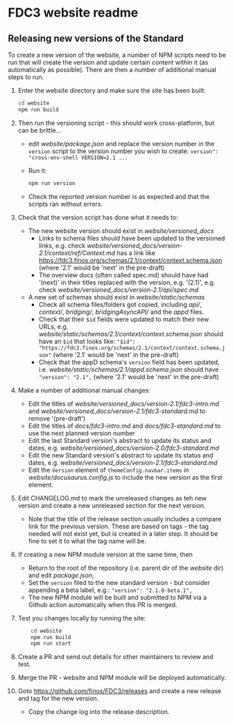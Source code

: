 # FDC3 website readme

## Releasing new versions of the Standard

To create a new version of the website, a number of NPM scripts need to be run that will create the version and update certain content within it (as automatically as possible). There are then a number of additional manual steps to run.

1. Enter the website directory and make sure the site has been built:

    ```bash
    cd website
    npm run build
    ```

2. Then run the versioning script - this should work cross-platform, but can be brittle...
    - edit *website/package.json* and replace the version number in the `version` script to the version number you wish to create:
        `version": "cross-env-shell VERSION=2.1 ...`
    - Run it:

        ```bash
        npm run version
        ```

    - Check the reported version number is as expected and that the scripts ran without errors. 

3. Check that the version script has done what it needs to:
    - The new website version should exist in _website/versioned_docs_
        - Links to schema files should have been updated to the versioned links, e.g. check *website/versioned_docs/version-2.1/context/ref/Context.md* has a link like <https://fdc3.finos.org/schemas/2.1/context/context.schema.json> (where '2.1' would be 'next' in the pre-draft)
        - The overview docs (often called spec.md) should have had '(next)' in their titles replaced with the version, e.g. '(2.1)', e.g. check *website/versioned_docs/version-2.1/api/spec.md*
    - A new set of schemas should exist in *website/static/schemas*
        - Check all schema files/folders got copied, including *api/*, *context/*, *bridging/*, *bridgingAsyncAPI/* and the *appd* files.
        - Check that their `$id` fields were updated to match their new URLs, e.g. *website/static/schemas/2.1/context/context.schema.json* should have an `$id` that looks like: `"$id": "https://fdc3.finos.org/schemas/2.1/context/context.schema.json"` (where '2.1' would be 'next' in the pre-draft)
        - Check that the appD schema's `version` field has been updated, i.e. *website/static/schemas/2.1/appd.schema.json* should have `"version": "2.1",` (where '2.1' would be 'next' in the pre-draft)

4. Make a number of additional manual changes:
    - Edit the titles of *website/versioned_docs/version-2.1/fdc3-intro.md* and *website/versioned_docs/version-2.1/fdc3-standard.md* to remove '(pre-draft')
    - Edit the titles of *docs/fdc3-intro.md* and *docs/fdc3-standard.md* to use the next planned version number
    - Edit the last Standard version's abstract to update its status and dates, e.g. *website/versioned_docs/version-2.0/fdc3-standard.md*
    - Edit the new Standard version's abstract  to update its status and dates, e.g. *website/versioned_docs/version-2.1/fdc3-standard.md*
    - Edit the `Version` element of `themeConfig.navbar.items` in *website/docusaurus.config.js* to include the new version as the first element.

5. Edit CHANGELOG.md to mark the unreleased changes as teh new version and create a new unreleased section for the next version.
    - Note that the title of the release section usually includes a compare link for the previous version. These are based on tags - the tag needed will not exist yet, but is created in a later step. It should be fine to set it to what the tag name will be.

6. If creating a new NPM module version at the same time, then
    - Return to the root of the repository (i.e. parent dir of the *website* dir) and edit *package.json*,
    - Set the `version` filed to the new standard version - but consider appending a beta label, e.g.: `"version": "2.1.0-beta.1",`
    - The new NPM module will be built and submitted to NPM via a Github action automatically when this PR is merged.

7. Test you changes locally by running the site:

    ```bash
        cd website
        npm run build
        npm run start
    ```

8. Create a PR and send out details for other maintainers to review and test.

9. Merge the PR - website and NPM module will be deployed automatically.

10. Goto <https://github.com/finos/FDC3/releases> and create a new release and tag for the new version.
    - Copy the change log into the release description.
